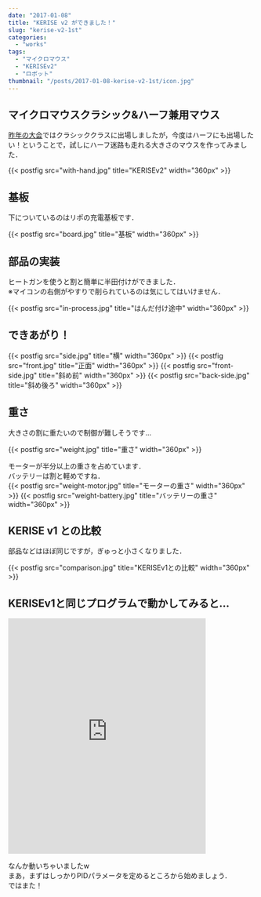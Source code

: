 ```yaml
---
date: "2017-01-08"
title: "KERISE v2 ができました！"
slug: "kerise-v2-1st"
categories:
  - "works"
tags:
  - "マイクロマウス"
  - "KERISEv2"
  - "ロボット"
thumbnail: "/posts/2017-01-08-kerise-v2-1st/icon.jpg"
---
```


## マイクロマウスクラシック&ハーフ兼用マウス

[昨年の大会](/posts/2016-11-21-micromouse2016/)ではクラシッククラスに出場しましたが，今度はハーフにも出場したい！ということで，試しにハーフ迷路も走れる大きさのマウスを作ってみました．

{{< postfig src="with-hand.jpg" title="KERISEv2" width="360px" >}}

<!--more-->

## 基板

下についているのはリポの充電基板です．

{{< postfig src="board.jpg" title="基板" width="360px" >}}

## 部品の実装

ヒートガンを使うと割と簡単に半田付けができました．  
※マイコンの右側がやすりで削られているのは気にしてはいけません．

{{< postfig src="in-process.jpg" title="はんだ付け途中" width="360px" >}}

## できあがり！

{{< postfig src="side.jpg" title="横" width="360px" >}}
{{< postfig src="front.jpg" title="正面" width="360px" >}}
{{< postfig src="front-side.jpg" title="斜め前" width="360px" >}}
{{< postfig src="back-side.jpg" title="斜め後ろ" width="360px" >}}

## 重さ

大きさの割に重たいので制御が難しそうです...

{{< postfig src="weight.jpg" title="重さ" width="360px" >}}

モーターが半分以上の重さを占めています．  
バッテリーは割と軽めですね．  
{{< postfig src="weight-motor.jpg" title="モーターの重さ" width="360px" >}}
{{< postfig src="weight-battery.jpg" title="バッテリーの重さ" width="360px" >}}

## KERISE v1 との比較

部品などはほぼ同じですが，ぎゅっと小さくなりました．

{{< postfig src="comparison.jpg" title="KERISEv1との比較" width="360px" >}}

## KERISEv1と同じプログラムで動かしてみると...

<div class="video"><iframe width="80%" height="480" src="https://www.youtube.com/embed/WoN3yYOAlUc" frameborder="0" allowfullscreen></iframe></div>

なんか動いちゃいましたw  
まあ，まずはしっかりPIDパラメータを定めるところから始めましょう．  
ではまた！
